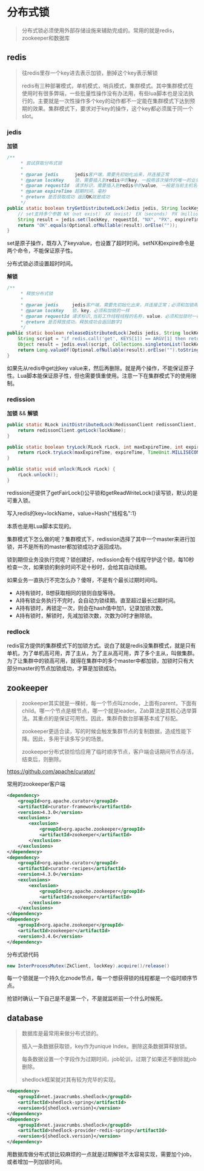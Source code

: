 # 分布式锁

> 分布式锁必须使用外部存储设施来辅助完成的。常用的就是redis，zookeeper和数据库

## redis

> 往redis里存一个key进去表示加锁，删掉这个key表示解锁
>
> redis有三种部署模式，单机模式，哨兵模式，集群模式。其中集群模式在使用时有很多弊端，一些批量性操作没有办法用，有些lua脚本也是没法执行的。主要就是一次性操作多个key的动作都不一定能在集群模式下达到预期的效果。集群模式下，要求对于key的操作，这个key都必须属于同一个slot。

### jedis

**加锁**

~~~java
/**
     * 尝试获取分布式锁
     *
     * @param jedis      jedis客户端，需要先初始化出来，并连接正常
     * @param lockKey    锁，需要插入到redis中的key，一般用该次操作的唯一的业务标识。比如一个购物订单号
     * @param requestId  请求标识，需要插入到redis中的value, 一般是当前主机名+线程名
     * @param expireTime 超期时间，毫秒
     * @return 是否获取成功 返回OK就是成功
     */
public static boolean tryGetDistributedLock(Jedis jedis, String lockKey, String requestId, int expireTime) {
    // set支持多个参数 NX（not exist） XX（exist） EX（seconds） PX（million seconds）
    String result = jedis.set(lockKey, requestId, "NX", "PX", expireTime);
    return "OK".equals(Optional.ofNullable(result).orElse(""));
}
~~~

set是原子操作，既存入了keyvalue，也设置了超时时间。setNX和expire命令是两个命令，不能保证原子性。

分布式锁必须设置超时时间。

**解锁**

~~~java
/**
     * 释放分布式锁
     *
     * @param jedis     jedis客户端，需要先初始化出来，并连接正常；必须和加锁用同一个客户端
     * @param lockKey   锁，key，必须和加锁的一样
     * @param requestId 请求标识,当前工作线程线程的名称，value，必须和加锁时一样
     * @return 是否释放成功，释放成功会返回数字1
     */
public static boolean releaseDistributedLock(Jedis jedis, String lockKey, String requestId) {
    String script = "if redis.call('get', KEYS[1]) == ARGV[1] then return redis.call('del', KEYS[1]) else return 0 end";
    Object result = jedis.eval(script, Collections.singletonList(lockKey), Collections.singletonList(requestId));
    return Long.valueOf(Optional.ofNullable(result).orElse("").toString()).equals(1L);
}
~~~

如果先从redis中get出key value来，然后再删除。就是两个操作，不能保证原子性。Lua脚本能保证原子性，但也需要慎重使用。注意一下在集群模式下的使用限制。

### redission

**加锁**  && **解锁**

~~~java
public static RLock initDistributedLock(RedissonClient redissonClient, String lockName) {
    return redissonClient.getLock(lockName);
}

public static boolean tryLock(RLock rLock, int maxExpireTime, int expireTime) throws InterruptedException {
    return rLock.tryLock(maxExpireTime, expireTime, TimeUnit.MILLISECONDS);
}

public static void unlock(RLock rLock) {
    rLock.unlock();
}
~~~

redission还提供了getFairLock()公平锁和getReadWriteLock()读写锁，默认的是可重入锁。

写入redis的key=lockName，value=Hash{"线程名":1}

本质也是用Lua脚本实现的。

集群模式下怎么做的呢？集群模式下，redission选择了其中一个master来进行加锁，并不是所有的master都加锁成功才返回成功。

锁到期但业务没执行完呢？锁创建好，redission会有个线程守护这个锁，每10秒检查一次，如果锁的剩余时间不足十秒时，会给其自动续期。

如果业务一直执行不完怎么办？傻呀，不是有个最长过期时间吗。

- A持有锁时，B想获取相同的锁则自旋等待。
- A持有锁业务执行不完时，会自动为锁续期。直至超过最长过期时间。
- A持有锁时，再锁定一次，则会在hash值中加1，记录加锁次数。
- A持有锁时，解锁时，先减加锁次数，次数为0时才删除锁。

### redlock

redis官方提供的集群模式下的加锁方式。说白了就是redis没集群模式，就是只有单机，为了单机高可用，弄了主从，为了主从高可用，弄了多个主从，叫做集群。为了让集群中的锁高可用，就得在集群中的多个master中都加锁，加锁时只有大部分master的节点加锁成功，才算是加锁成功。

## zookeeper

> zookeeper其实就是一棵树，每一个节点叫znode，上面有parent，下面有child。哪一个节点是根节点，哪一个就是leader。Zab算法是其核心选举算法。其重点的是保证可用性。因此，集群奇数台部署基本成了标配。
>
> zookeeper更适合读，写的时候会触发集群节点的复制数据，造成性能下降。因此，多用于读多写少的场景。
>
> zookeeper分布式锁恰恰应用了临时顺序节点，客户端会话期间节点存活，结束后，则删除。

https://github.com/apache/curator/

常用的zookeeper客户端

~~~xml
<dependency>
    <groupId>org.apache.curator</groupId>
    <artifactId>curator-framework</artifactId>
    <version>4.3.0</version>
    <exclusions>
        <exclusion>
            <groupId>org.apache.zookeeper</groupId>
            <artifactId>zookeeper</artifactId>
        </exclusion>
    </exclusions>
</dependency>
<dependency>
    <groupId>org.apache.curator</groupId>
    <artifactId>curator-recipes</artifactId>
    <version>4.3.0</version>
    <exclusions>
        <exclusion>
            <groupId>org.apache.zookeeper</groupId>
            <artifactId>zookeeper</artifactId>
        </exclusion>
    </exclusions>
</dependency>
<dependency>
    <groupId>org.apache.zookeeper</groupId>
    <artifactId>zookeeper</artifactId>
    <version>3.4.6</version>
</dependency>
~~~

分布式锁代码

~~~java
new InterProcessMutex(ZkClient, lockKey).acquire()/release()
~~~

每一个锁就是一个持久化znode节点，每一个想获得锁的线程都是一个临时顺序节点。

抢锁时确认一下自己是不是第一个，不是就监听前一个什么时候死。

## database

> 数据库是最常用来做分布式锁的。
>
> 插入一条数据获取锁，key作为unique Index。删除这条数据算释放锁。
>
> 每条数据设置一个字段作为过期时间，job轮训，过期了如果还不删除就job删除。
>
> shedlock框架就对其有较为完毕的实现。

~~~xml
<dependency>
    <groupId>net.javacrumbs.shedlock</groupId>
    <artifactId>shedlock-spring</artifactId>
    <version>${shedlock.version}</version>
</dependency>
<dependency>
    <groupId>net.javacrumbs.shedlock</groupId>
    <artifactId>shedlock-provider-redis-spring</artifactId>
    <version>${shedlock.version}</version>
</dependency>
~~~

用数据库做分布式锁比较麻烦的一点就是过期解锁不太容易实现，需要加个job，或者增加一列加锁时间。
